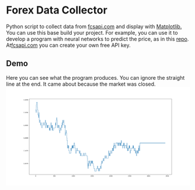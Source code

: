 # Forex Data Collector
Python script to collect data from [fcsapi.com](https://fcsapi.com) and display with [Matplotlib.](https://pypi.org/project/matplotlib/)
You can use this base build your project. For example, you can use it to develop a program with neural networks to predict the price, as in this [repo](https://github.com/eliastheis/time-series-prediction).
At[fcsapi.com](https://fcsapi.com) you can create your own free API key.

## Demo
Here you can see what the program produces. You can ignore the straight line at the end. It came about because the market was closed.
![demo imgae of matplotlib](demo.png)